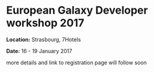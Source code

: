# European Galaxy Developer workshop 2017

**Location:**    Strasbourg, 7Hotels

**Date:**        16 - 19 January 2017 


more details and link to registration page will follow soon

